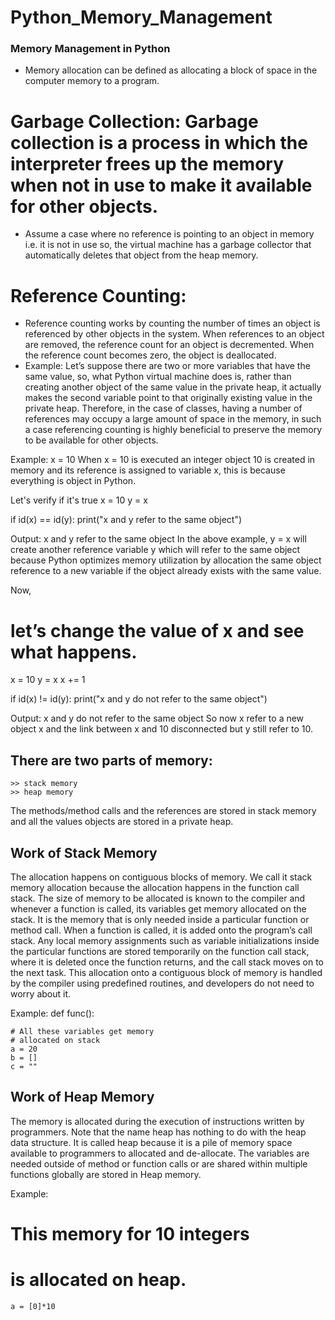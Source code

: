 # Python_Memory_Management
### Memory Management in Python
- Memory allocation can be defined as allocating a block of space in the computer memory to a program.

# Garbage Collection: Garbage collection is a process in which the interpreter frees up the memory when not in use to make it available for other objects.
- Assume a case where no reference is pointing to an object in memory i.e. it is not in use so, the virtual machine has a garbage collector that automatically deletes that object from the heap memory.

# Reference Counting:
- Reference counting works by counting the number of times an object is referenced by other objects in the system. When references to an object are removed, the reference count for an object is decremented. When the reference count becomes zero, the object is deallocated.
- Example: Let’s suppose there are two or more variables that have the same value, so, what Python virtual machine does is, rather than creating another object of the same value in the private heap, it actually makes the second variable point to that originally existing value in the private heap. Therefore, in the case of classes, having a number of references may occupy a large amount of space in the memory, in such a case referencing counting is highly beneficial to preserve the memory to be available for other objects.

Example:
          x = 10
When x = 10 is executed an integer object 10 is created in memory and its reference is assigned to variable x, this is because everything is object in Python.

Let's verify if it's true
x = 10
y = x

if id(x) == id(y):
	print("x and y refer to the same object")

Output:
     x and y refer to the same object
In the above example, y = x will create another reference variable y which will refer to the same object because Python optimizes memory utilization by allocation the same object reference to a new variable if the object already exists with the same value.

Now,
# let’s change the value of x and see what happens.

x = 10
y = x
x += 1

if id(x) != id(y):
	print("x and y do not refer to the same object")

Output:
     x and y do not refer to the same object
So now x refer to a new object x and the link between x and 10 disconnected but y still refer to 10.

## There are two parts of memory:
    >> stack memory
    >> heap memory
    
   The methods/method calls and the references are stored in stack memory and all the values objects are stored in a private heap.

## Work of Stack Memory
   The allocation happens on contiguous blocks of memory. We call it stack memory allocation because the allocation happens in the function call stack. The size of memory to be allocated is known to the compiler and whenever a function is called, its variables get memory allocated on the stack.
   It is the memory that is only needed inside a particular function or method call. When a function is called, it is added onto the program’s call stack. Any local memory assignments such as variable initializations inside the particular functions are stored temporarily on the function call stack, where it is deleted once the function returns, and the call stack moves on to the next task. This allocation onto a contiguous block of memory is handled by the compiler using predefined routines, and developers do not need to worry about it.
  
 Example:
     def func():
		
	# All these variables get memory
	# allocated on stack
	a = 20
	b = []
	c = ""

## Work of Heap Memory
  The memory is allocated during the execution of instructions written by programmers. Note that the name heap has nothing to do with the heap data structure. It is called heap because it is a pile of memory space available to programmers to allocated and de-allocate. The variables are needed outside of method or function calls or are shared within multiple functions globally are stored in Heap memory.
  
  Example:
  # This memory for 10 integers
  # is allocated on heap.
    a = [0]*10
